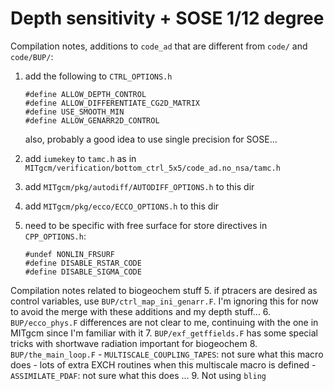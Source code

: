 # Depth sensitivity + SOSE 1/12 degree

Compilation notes, additions to `code_ad` that are different from `code/` and `code/BUP/`:

1. add the following to `CTRL_OPTIONS.h`

    ```
    #define ALLOW_DEPTH_CONTROL
    #define ALLOW_DIFFERENTIATE_CG2D_MATRIX
    #define USE_SMOOTH_MIN
    #define ALLOW_GENARR2D_CONTROL
    ```

    also, probably a good idea to use single precision for SOSE...
2. add `iumekey` to `tamc.h` as in `MITgcm/verification/bottom_ctrl_5x5/code_ad.no_nsa/tamc.h`
3. add `MITgcm/pkg/autodiff/AUTODIFF_OPTIONS.h` to this dir
4. add `MITgcm/pkg/ecco/ECCO_OPTIONS.h` to this dir
5. need to be specific with free surface for store directives in `CPP_OPTIONS.h`:
    ```
    #undef NONLIN_FRSURF
    #define DISABLE_RSTAR_CODE
    #define DISABLE_SIGMA_CODE
    ```

Compilation notes related to biogeochem stuff
5. if ptracers are desired as control variables, use `BUP/ctrl_map_ini_genarr.F`. 
    I'm ignoring this for now to avoid the merge with these additions and my depth stuff...
6. `BUP/ecco_phys.F` differences are not clear to me, continuing with the one in MITgcm since I'm familiar with it
7. `BUP/exf_getffields.F` has some special tricks with shortwave radiation important for biogeochem
8. `BUP/the_main_loop.F`
    - `MULTISCALE_COUPLING_TAPES`: not sure what this macro does
    - lots of extra EXCH routines when this multiscale macro is defined
    - `ASSIMILATE_PDAF`: not sure what this does ...
9. Not using `bling`
